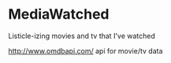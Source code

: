 # MediaWatched
Listicle-izing movies and tv that I've watched


http://www.omdbapi.com/ api for movie/tv data
